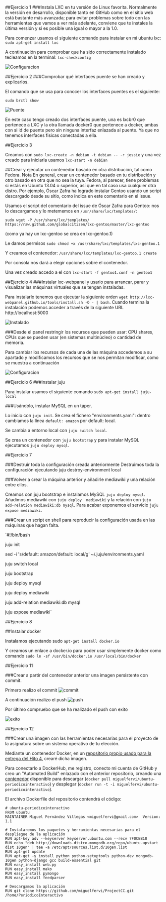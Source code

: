 ##Ejercicio 1
###Instala LXC en tu versión de Linux favorita. Normalmente la versión en desarrollo, disponible tanto en GitHub como en el sitio web está bastante más avanzada; para evitar problemas sobre todo con las herramientas que vamos a ver más adelante, conviene que te instales la última versión y si es posible una igual o mayor a la 1.0.

Para comenzar usamos el siguiente comando para instalar en mi ubuntu lxc: `sudo apt-get install lxc`

A continuación para comprobar que ha sido correctamente instalado tecleamos en la terminal: `lxc-checkconfig`

![Configuracion](https://gyazo.com/b54e53603099091a1c36742b88b5a8a6.png)

##Ejercicio 2
###Comprobar qué interfaces puente se han creado y explicarlos.

El comando que se usa para conocer los interfaces puentes es el siguiente:

`sudo brctl show`

![Puente](https://gyazo.com/e5d583524a29b61e884644cdf66967b9.png)

En este caso tengo creado dos interfaces puente, una es lxcbr0 que pertenece a LXC y la otra llamada docker0 que pertenece a docker, ambas con si id de puente pero sin ninguna interfaz enlazada al puente. Ya que no tenemos interfaces fisicas conectadas a ella.

##Ejercicio 3

Creamos con `sudo lxc-create -n debian -t debian -- -r jessie`	y una vez creado para iniciarla usamos `lxc-start -n debian`

##Crear y ejecutar un contenedor basado en otra distribución, tal como Fedora. Nota En general, crear un contenedor basado en tu distribución y otro basado en otra que no sea la tuya. Fedora, al parecer, tiene problemas si estás en Ubuntu 13.04 o superior, así que en tal caso usa cualquier otra distro. Por ejemplo, Óscar Zafra ha logrado instalar Gentoo usando un script descargado desde su sitio, como indica en este comentario en el issue.

Usamos el script del comentario del issue de Óscar Zafra para Gentoo: nos lo descargamos y lo metememos en `/usr/share/lxc/templates/`:

`sudo wget -P /usr/share/lxc/templates/ https://raw.github.com/globalcitizen/lxc-gentoo/master/lxc-gentoo`

(como ya hay un lxc-gentoo se crea en lxc-gentoo.1)

Le damos permisos `sudo chmod +x /usr/share/lxc/templates/lxc-gentoo.1`

Y creamos el contenedor: `/usr/share/lxc/templates/lxc-gentoo.1 create`

Por consola nos dará a elegir opciones sobre el contenedor.

Una vez creado accedo a el con `lxc-start -f gentoo1.conf -n gentoo1`


##Ejercicio 4
###Instalar lxc-webpanel y usarlo para arrancar, parar y visualizar las máquinas virtuales que se tengan instaladas.

Para instalarlo tenemos que ejecutar la siguiente orden `wget http://lxc-webpanel.github.io/tools/install.sh -O - | bash`. Cuando termina la instalación podemos acceder a través de la siguiente URL http://localhost:5000

![Instalado](https://gyazo.com/b2f308d5c8a86966d0b311f921f01ebb.png)


###Desde el panel restringir los recursos que pueden usar: CPU shares, CPUs que se pueden usar (en sistemas multinúcleo) o cantidad de memoria.


Para cambiar los recursos de cada una de las máquina accedemos a su apartado y modificamos los recursos que se nos permitan modificar, como se muestra a continuación

![Configuracion](https://gyazo.com/58b7c9d58608b98ede424801d127d299.png)

##Ejercicio 6
###Instalar juju


Para instalar usamos el siguiente comando `sudo apt-get install juju-local`

###Usándolo, instalar MySQL en un táper.

Lo inicio con `juju init`. Se crea el fichero "environments.yaml": dentro cambiamos la línea `default: amazon` por default: local.

Se cambia a entorno local con `juju switch local`.

Se crea un contenedor con `juju bootstrap` y para instalar MySQL ejecutamos `juju deploy mysql`.


##Ejercicio 7

###Destruir toda la configuración creada anteriormente
Destruimos toda la configuración ejecutando juju destroy-environment local

###Volver a crear la máquina anterior y añadirle mediawiki y una relación entre ellos.

Creamos con juju bootstrap e instalamos MySQL `juju deploy mysql`. Añadimos mediawiki con `juju deploy  mediawiki` y la relación con `juju add-relation mediawiki:db mysql`. Para acabar exponemos el servicio `juju expose mediawiki`.

###Crear un script en shell para reproducir la configuración usada en las máquinas que hagan falta.

`#!/bin/bash

juju init

sed -i 's/default: amazon/default: local/g' ~/.juju/environments.yaml

juju switch local

juju bootstrap

juju deploy mysql

juju deploy mediawiki

juju add-relation mediawiki:db mysql

juju expose mediawiki`

##Ejercicio 8

##Instalar docker

Instalamos ejecutando sudo `apt-get install docker.io`

Y creamos un enlace a docker.io para poder usar simplemente docker como comando `sudo ln -sf /usr/bin/docker.io /usr/local/bin/docker`

##Ejercicio 11

###Crear a partir del contenedor anterior una imagen persistente con commit.

Primero realizo el commit ![commit](https://gyazo.com/848d66c0b62419c65bc283abbc382a71.png) 

A continuación realizo el push ![push](https://gyazo.com/949e49f79911c12116a3df35bd9e6634.png)

Por último compruebo que se ha realizado el push con exito

![exito](https://gyazo.com/488ff747aaf9b57491cd01a13d451228.png)

##Ejercicio 12

###Crear una imagen con las herramientas necesarias para el proyecto de la asignatura sobre un sistema operativo de tu elección.

Mediante un contenedor Docker, en un [repositorio propio usado para la entrega del Hito 4](https://github.com/miguelfervi/ubuntu-periodicointeractivo), crearé dicha imagen.
 
 Para conectarlo a DockerHub, me registro, conecto mi cuenta de GitHub y creo un "Automated Build" enlazado con el anterior repositorio, creando una [contenedor](https://hub.docker.com/r/miguelfervi/ubuntu-periodicointeractivo/) disponible para descargar (`docker pull miguelfervi/ubuntu-periodicointeractivo`) y desplegar (`docker run -t -i miguelfervi/ubuntu-periodicointeractivo`).
 
 El archivo Dockerfile del repositorio contendrá el código:
 
 ```
 # ubuntu-periodicointeractivo
 FROM ubuntu
 MAINTAINER Miguel Fernández Villegas <miguelfervi@gmail.com>  Version: 1.1
 
 # Instalaremos los paquetes y herramientas necesarias para el despliegue de la aplicación
 RUN apt-key adv --keyserver keyserver.ubuntu.com --recv 7F0CEB10
 RUN echo "deb http://downloads-distro.mongodb.org/repo/ubuntu-upstart dist 10gen" | tee -a /etc/apt/sources.list.d/10gen.list
 RUN apt-get update
 RUN apt-get -y install python python-setuptools python-dev mongodb-10gen python-django gcc build-essential git
 RUN easy_install web.py
 RUN easy_install mako
 RUN easy_install pymongo
 RUN easy_install feedparser
 
 # Descargamos la aplicación
 RUN git clone https://github.com/miguelfervi/ProjectCC.git /home/PeriodicoInteractivo
 
 ```
  





